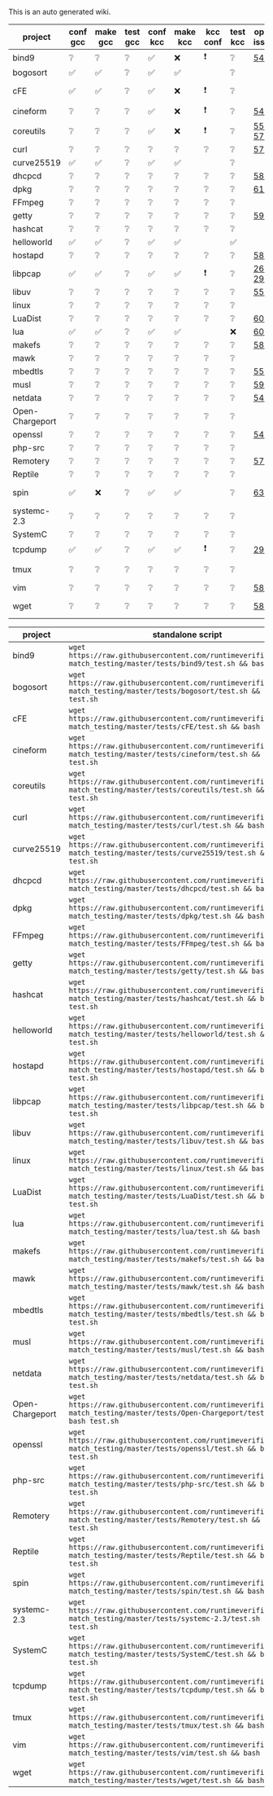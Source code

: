This is an auto generated wiki.
  
| project | conf gcc | make gcc | test gcc | conf kcc | make kcc | kcc conf | test kcc | open issue | clsd issue | 
| --- | --- | --- | --- | --- | --- | --- | --- | --- | --- |
| bind9 | :grey_question: | :grey_question: | :grey_question: | :white_check_mark: | :x: | :exclamation: | :grey_question: | [548](https://github.com/runtimeverification/rv-match/issues/548)  |  |
| bogosort | :white_check_mark: | :white_check_mark: | :grey_question: | :white_check_mark: | :white_check_mark: |   | :grey_question: |  | [583](https://github.com/runtimeverification/rv-match/issues/583)  |
| cFE | :white_check_mark: | :white_check_mark: | :grey_question: | :white_check_mark: | :x: | :exclamation: | :grey_question: |  | [622](https://github.com/runtimeverification/rv-match/issues/622) [125](https://github.com/runtimeverification/rv-match/issues/125)  |
| cineform | :grey_question: | :grey_question: | :grey_question: | :white_check_mark: | :x: | :exclamation: | :grey_question: | [546](https://github.com/runtimeverification/rv-match/issues/546)  |  |
| coreutils | :grey_question: | :grey_question: | :grey_question: | :white_check_mark: | :x: | :exclamation: | :grey_question: | [559](https://github.com/runtimeverification/rv-match/issues/559) [570](https://github.com/runtimeverification/rv-match/issues/570)  | [561](https://github.com/runtimeverification/rv-match/issues/561)  |
| curl | :grey_question: | :grey_question: | :grey_question: | :grey_question: | :grey_question: | :grey_question: | :grey_question: | [579](https://github.com/runtimeverification/rv-match/issues/579)  |  |
| curve25519 | :white_check_mark: | :white_check_mark: | :grey_question: | :white_check_mark: | :white_check_mark: |   | :grey_question: |  | [590](https://github.com/runtimeverification/rv-match/issues/590)  |
| dhcpcd | :grey_question: | :grey_question: | :grey_question: | :grey_question: | :grey_question: | :grey_question: | :grey_question: | [589](https://github.com/runtimeverification/rv-match/issues/589)  |  |
| dpkg | :grey_question: | :grey_question: | :grey_question: | :grey_question: | :grey_question: | :grey_question: | :grey_question: | [613](https://github.com/runtimeverification/rv-match/issues/613)  | [594](https://github.com/runtimeverification/rv-match/issues/594)  |
| FFmpeg | :grey_question: | :grey_question: | :grey_question: | :grey_question: | :grey_question: | :grey_question: | :grey_question: |  | [541](https://github.com/runtimeverification/rv-match/issues/541)  |
| getty | :grey_question: | :grey_question: | :grey_question: | :grey_question: | :grey_question: | :grey_question: | :grey_question: | [597](https://github.com/runtimeverification/rv-match/issues/597)  |  |
| hashcat | :grey_question: | :grey_question: | :grey_question: | :grey_question: | :grey_question: | :grey_question: | :grey_question: |  | [564](https://github.com/runtimeverification/rv-match/issues/564)  |
| helloworld | :white_check_mark: | :white_check_mark: | :grey_question: | :white_check_mark: | :white_check_mark: |   | :white_check_mark: |  |  |
| hostapd | :grey_question: | :grey_question: | :grey_question: | :grey_question: | :grey_question: | :grey_question: | :grey_question: | [587](https://github.com/runtimeverification/rv-match/issues/587)  |  |
| libpcap | :white_check_mark: | :white_check_mark: | :grey_question: | :white_check_mark: | :white_check_mark: | :exclamation: | :grey_question: | [263](https://github.com/runtimeverification/rv-match/issues/263) [293](https://github.com/runtimeverification/rv-match/issues/293)  |  |
| libuv | :grey_question: | :grey_question: | :grey_question: | :grey_question: | :grey_question: | :grey_question: | :grey_question: | [555](https://github.com/runtimeverification/rv-match/issues/555)  |  |
| linux | :grey_question: | :grey_question: | :grey_question: | :grey_question: | :grey_question: | :grey_question: | :grey_question: |  | [10](https://github.com/runtimeverification/rv-match/issues/10)  |
| LuaDist | :grey_question: | :grey_question: | :grey_question: | :grey_question: | :grey_question: | :grey_question: | :grey_question: | [600](https://github.com/runtimeverification/rv-match/issues/600)  |  |
| lua | :white_check_mark: | :white_check_mark: | :grey_question: | :white_check_mark: | :white_check_mark: |   | :x: | [600](https://github.com/runtimeverification/rv-match/issues/600)  | [601](https://github.com/runtimeverification/rv-match/issues/601)  |
| makefs | :grey_question: | :grey_question: | :grey_question: | :grey_question: | :grey_question: | :grey_question: | :grey_question: | [586](https://github.com/runtimeverification/rv-match/issues/586)  |  |
| mawk | :grey_question: | :grey_question: | :grey_question: | :grey_question: | :grey_question: | :grey_question: | :grey_question: |  | [588](https://github.com/runtimeverification/rv-match/issues/588)  |
| mbedtls | :grey_question: | :grey_question: | :grey_question: | :grey_question: | :grey_question: | :grey_question: | :grey_question: | [558](https://github.com/runtimeverification/rv-match/issues/558)  | [550](https://github.com/runtimeverification/rv-match/issues/550)  |
| musl | :grey_question: | :grey_question: | :grey_question: | :grey_question: | :grey_question: | :grey_question: | :grey_question: | [596](https://github.com/runtimeverification/rv-match/issues/596)  |  |
| netdata | :grey_question: | :grey_question: | :grey_question: | :grey_question: | :grey_question: | :grey_question: | :grey_question: | [544](https://github.com/runtimeverification/rv-match/issues/544)  |  |
| Open-Chargeport | :grey_question: | :grey_question: | :grey_question: | :grey_question: | :grey_question: | :grey_question: | :grey_question: |  |  |
| openssl | :grey_question: | :grey_question: | :grey_question: | :grey_question: | :grey_question: | :grey_question: | :grey_question: | [547](https://github.com/runtimeverification/rv-match/issues/547)  |  |
| php-src | :grey_question: | :grey_question: | :grey_question: | :grey_question: | :grey_question: | :grey_question: | :grey_question: |  |  |
| Remotery | :grey_question: | :grey_question: | :grey_question: | :grey_question: | :grey_question: | :grey_question: | :grey_question: | [571](https://github.com/runtimeverification/rv-match/issues/571)  |  |
| Reptile | :grey_question: | :grey_question: | :grey_question: | :grey_question: | :grey_question: | :grey_question: | :grey_question: |  | [572](https://github.com/runtimeverification/rv-match/issues/572)  |
| spin | :white_check_mark: | :x: | :grey_question: | :white_check_mark: | :white_check_mark: |   | :grey_question: | [630](https://github.com/runtimeverification/rv-match/issues/630)  | [171](https://github.com/runtimeverification/rv-match/issues/171) [188](https://github.com/runtimeverification/rv-match/pull/188)  |
| systemc-2.3 | :grey_question: | :grey_question: | :grey_question: | :grey_question: | :grey_question: | :grey_question: | :grey_question: |  |  |
| SystemC | :grey_question: | :grey_question: | :grey_question: | :grey_question: | :grey_question: | :grey_question: | :grey_question: |  |  |
| tcpdump | :white_check_mark: | :white_check_mark: | :grey_question: | :white_check_mark: | :white_check_mark: | :exclamation: | :grey_question: | [293](https://github.com/runtimeverification/rv-match/issues/293)  |  |
| tmux | :grey_question: | :grey_question: | :grey_question: | :grey_question: | :grey_question: | :grey_question: | :grey_question: |  | [574](https://github.com/runtimeverification/rv-match/issues/574) [552](https://github.com/runtimeverification/rv-match/issues/552)  |
| vim | :grey_question: | :grey_question: | :grey_question: | :grey_question: | :grey_question: | :grey_question: | :grey_question: | [585](https://github.com/runtimeverification/rv-match/issues/585)  |  |
| wget | :grey_question: | :grey_question: | :grey_question: | :grey_question: | :grey_question: | :grey_question: | :grey_question: | [580](https://github.com/runtimeverification/rv-match/issues/580)  | [627](https://github.com/runtimeverification/rv-match/pull/627) [626](https://github.com/runtimeverification/rv-match/issues/626)  |
  
| project | standalone script |  
| --- | --- |  
| bind9 | `wget https://raw.githubusercontent.com/runtimeverification/rv-match_testing/master/tests/bind9/test.sh && bash test.sh` |
| bogosort | `wget https://raw.githubusercontent.com/runtimeverification/rv-match_testing/master/tests/bogosort/test.sh && bash test.sh` |
| cFE | `wget https://raw.githubusercontent.com/runtimeverification/rv-match_testing/master/tests/cFE/test.sh && bash test.sh` |
| cineform | `wget https://raw.githubusercontent.com/runtimeverification/rv-match_testing/master/tests/cineform/test.sh && bash test.sh` |
| coreutils | `wget https://raw.githubusercontent.com/runtimeverification/rv-match_testing/master/tests/coreutils/test.sh && bash test.sh` |
| curl | `wget https://raw.githubusercontent.com/runtimeverification/rv-match_testing/master/tests/curl/test.sh && bash test.sh` |
| curve25519 | `wget https://raw.githubusercontent.com/runtimeverification/rv-match_testing/master/tests/curve25519/test.sh && bash test.sh` |
| dhcpcd | `wget https://raw.githubusercontent.com/runtimeverification/rv-match_testing/master/tests/dhcpcd/test.sh && bash test.sh` |
| dpkg | `wget https://raw.githubusercontent.com/runtimeverification/rv-match_testing/master/tests/dpkg/test.sh && bash test.sh` |
| FFmpeg | `wget https://raw.githubusercontent.com/runtimeverification/rv-match_testing/master/tests/FFmpeg/test.sh && bash test.sh` |
| getty | `wget https://raw.githubusercontent.com/runtimeverification/rv-match_testing/master/tests/getty/test.sh && bash test.sh` |
| hashcat | `wget https://raw.githubusercontent.com/runtimeverification/rv-match_testing/master/tests/hashcat/test.sh && bash test.sh` |
| helloworld | `wget https://raw.githubusercontent.com/runtimeverification/rv-match_testing/master/tests/helloworld/test.sh && bash test.sh` |
| hostapd | `wget https://raw.githubusercontent.com/runtimeverification/rv-match_testing/master/tests/hostapd/test.sh && bash test.sh` |
| libpcap | `wget https://raw.githubusercontent.com/runtimeverification/rv-match_testing/master/tests/libpcap/test.sh && bash test.sh` |
| libuv | `wget https://raw.githubusercontent.com/runtimeverification/rv-match_testing/master/tests/libuv/test.sh && bash test.sh` |
| linux | `wget https://raw.githubusercontent.com/runtimeverification/rv-match_testing/master/tests/linux/test.sh && bash test.sh` |
| LuaDist | `wget https://raw.githubusercontent.com/runtimeverification/rv-match_testing/master/tests/LuaDist/test.sh && bash test.sh` |
| lua | `wget https://raw.githubusercontent.com/runtimeverification/rv-match_testing/master/tests/lua/test.sh && bash test.sh` |
| makefs | `wget https://raw.githubusercontent.com/runtimeverification/rv-match_testing/master/tests/makefs/test.sh && bash test.sh` |
| mawk | `wget https://raw.githubusercontent.com/runtimeverification/rv-match_testing/master/tests/mawk/test.sh && bash test.sh` |
| mbedtls | `wget https://raw.githubusercontent.com/runtimeverification/rv-match_testing/master/tests/mbedtls/test.sh && bash test.sh` |
| musl | `wget https://raw.githubusercontent.com/runtimeverification/rv-match_testing/master/tests/musl/test.sh && bash test.sh` |
| netdata | `wget https://raw.githubusercontent.com/runtimeverification/rv-match_testing/master/tests/netdata/test.sh && bash test.sh` |
| Open-Chargeport | `wget https://raw.githubusercontent.com/runtimeverification/rv-match_testing/master/tests/Open-Chargeport/test.sh && bash test.sh` |
| openssl | `wget https://raw.githubusercontent.com/runtimeverification/rv-match_testing/master/tests/openssl/test.sh && bash test.sh` |
| php-src | `wget https://raw.githubusercontent.com/runtimeverification/rv-match_testing/master/tests/php-src/test.sh && bash test.sh` |
| Remotery | `wget https://raw.githubusercontent.com/runtimeverification/rv-match_testing/master/tests/Remotery/test.sh && bash test.sh` |
| Reptile | `wget https://raw.githubusercontent.com/runtimeverification/rv-match_testing/master/tests/Reptile/test.sh && bash test.sh` |
| spin | `wget https://raw.githubusercontent.com/runtimeverification/rv-match_testing/master/tests/spin/test.sh && bash test.sh` |
| systemc-2.3 | `wget https://raw.githubusercontent.com/runtimeverification/rv-match_testing/master/tests/systemc-2.3/test.sh && bash test.sh` |
| SystemC | `wget https://raw.githubusercontent.com/runtimeverification/rv-match_testing/master/tests/SystemC/test.sh && bash test.sh` |
| tcpdump | `wget https://raw.githubusercontent.com/runtimeverification/rv-match_testing/master/tests/tcpdump/test.sh && bash test.sh` |
| tmux | `wget https://raw.githubusercontent.com/runtimeverification/rv-match_testing/master/tests/tmux/test.sh && bash test.sh` |
| vim | `wget https://raw.githubusercontent.com/runtimeverification/rv-match_testing/master/tests/vim/test.sh && bash test.sh` |
| wget | `wget https://raw.githubusercontent.com/runtimeverification/rv-match_testing/master/tests/wget/test.sh && bash test.sh` |
